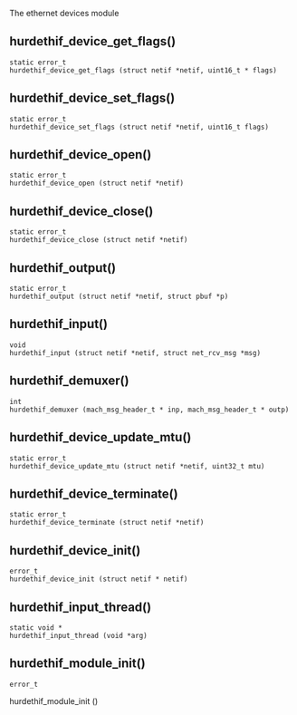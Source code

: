 The ethernet devices module

## hurdethif_device_get_flags() ##

    static error_t
    hurdethif_device_get_flags (struct netif *netif, uint16_t * flags)

## hurdethif_device_set_flags() ##

    static error_t
    hurdethif_device_set_flags (struct netif *netif, uint16_t flags)

## hurdethif_device_open() ##

    static error_t
    hurdethif_device_open (struct netif *netif)

## hurdethif_device_close() ##

    static error_t
    hurdethif_device_close (struct netif *netif)

## hurdethif_output() ##

    static error_t
    hurdethif_output (struct netif *netif, struct pbuf *p)

## hurdethif_input() ##

    void
    hurdethif_input (struct netif *netif, struct net_rcv_msg *msg)

## hurdethif_demuxer() ##

    int
    hurdethif_demuxer (mach_msg_header_t * inp, mach_msg_header_t * outp)

## hurdethif_device_update_mtu() ##

    static error_t
    hurdethif_device_update_mtu (struct netif *netif, uint32_t mtu)

## hurdethif_device_terminate() ##

    static error_t
    hurdethif_device_terminate (struct netif *netif)

## hurdethif_device_init() ##

    error_t
    hurdethif_device_init (struct netif * netif)

## hurdethif_input_thread() ##

    static void *
    hurdethif_input_thread (void *arg)

## hurdethif_module_init() ##

    error_t
 hurdethif_module_init ()
